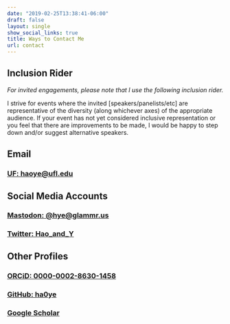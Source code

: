 ```yaml
---
date: "2019-02-25T13:38:41-06:00"
draft: false
layout: single
show_social_links: true
title: Ways to Contact Me
url: contact
---
```


## Inclusion Rider

_For invited engagements, please note that I use the following inclusion rider._

I strive for events where the invited [speakers/panelists/etc] are representative of the diversity (along whichever axes) of the appropriate audience. If your event has not yet considered inclusive representation or you feel that there are improvements to be made, I would be happy to step down and/or suggest alternative speakers.

## Email

### [UF: haoye@ufl.edu](mailto:haoye@ufl.edu)

## Social Media Accounts

### [Mastodon: @hye@glammr.us](https://glammr.us/@hye/)

### [Twitter: Hao_and_Y](https://twitter.com/Hao_and_Y)

## Other Profiles

### [ORCiD: 0000-0002-8630-1458](http://orcid.org/0000-0002-8630-1458)

### [GitHub: ha0ye](https://github.com/ha0ye/haoye.us)

### [Google Scholar](https://scholar.google.com/citations?user=8hToXlwAAAAJ&hl=en)

